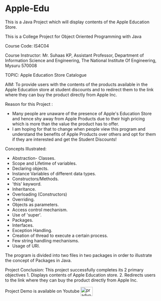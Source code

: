 # Apple-Edu
This is a Java Project which will display contents of the Apple Education Store.

This is a College Project for Object Oriented Programming with Java

Course Code: IS4C04 

Course Instructor: Mr. Suhaas KP, Assistant Professor, Department of Information Science and Engineering, The National Institute Of Engineering, Mysuru 570008

TOPIC: Apple Education Store Catalogue

AIM: To provide users with the contents of the products available in the Apple Education store at student discounts and to redirect them to the link where they          can buy the product directly from Apple Inc.

Reason for this Project : 
 * Many people are unaware of the presence of Apple's Education Store and hence shy away from Apple Products due to their high pricing which is more than the value    the product has to offer.
 * I am hoping for that to change when people view this program and understand the benefits of Apple Products over others and opt for them if they are interested      and get the Student Discounts!

Concepts Illustrated:
 * Abstraction- Classes. 	  
 * Scope and Lifetime of variables.	 
 * Declaring objects.  	
 * Instance Variables of different data types.	  
 * Constructors/Methods. 	
 * 'this' keyword.  		
 * Inheritance. 		 
 * Overloading (Constructors) 	
 * Overriding.  				
 * Objects as parameters.     
 * Access control mechanism. 		
 * Use of 'super'.				 
 * Packages.  				
 * Interfaces.			
 * Exception Handling. 				
 * Creation of thread to execute a certain process.  
 * Few string handling mechanisms.
 * Usage of URI.

The program is divided into two files in two packages in order to illustrate the concept of Packages in Java.

Project Conclusion: This project successfully completes its 2 primary objectives
                        1. Displays contents of Apple Education store.
                        2. Redirects users to the link where they can buy the product directly from Apple Inc.

Project Demo is available on Youtube 
<a href="https://youtu.be/TVoRNWqirNM" target="blank"><img align="center" src="https://raw.githubusercontent.com/rahuldkjain/github-profile-readme-generator/master/src/images/icons/Social/youtube.svg" alt="pradyothp" height="30" width="40" /></a>
